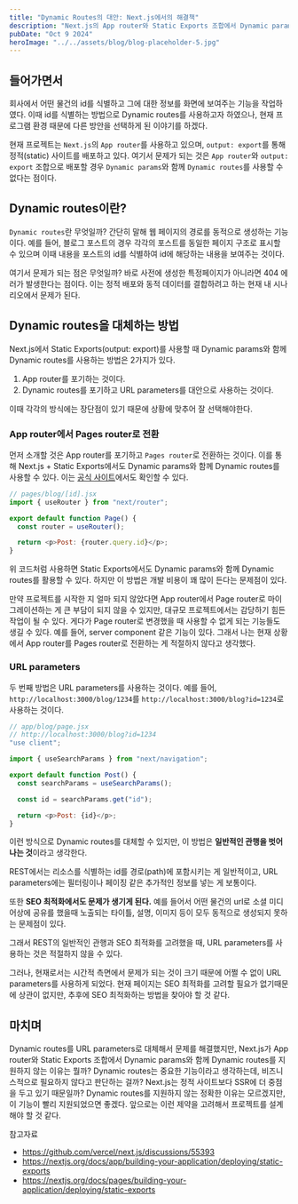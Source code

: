 ```yaml
---
title: "Dynamic Routes의 대안: Next.js에서의 해결책"
description: "Next.js의 App router와 Static Exports 조합에서 Dynamic params와 함께 Dynamic routes를 사용할 수 없는 문제를 다룹니다."
pubDate: "Oct 9 2024"
heroImage: "../../assets/blog/blog-placeholder-5.jpg"
---
```


## 들어가면서

회사에서 어떤 물건의 id를 식별하고 그에 대한 정보를 화면에 보여주는 기능을 작업하였다. 이때 id를 식별하는 방법으로 Dynamic routes를 사용하고자 하였으나, 현재 프로그램 환경 때문에 다른 방안을 선택하게 된 이야기를 하겠다.

현재 프로젝트는 `Next.js`의 `App router`를 사용하고 있으며, `output: export`를 통해 정적(static) 사이트를 배포하고 있다. 여기서 문제가 되는 것은 `App router`와 `output: export` 조합으로 배포할 경우 `Dynamic params`와 함께 `Dynamic routes`를 사용할 수 없다는 점이다.

## Dynamic routes이란?

`Dynamic routes`란 무엇일까? 간단히 말해 웹 페이지의 경로를 동적으로 생성하는 기능이다. 예를 들어, 블로그 포스트의 경우 각각의 포스트를 동일한 페이지 구조로 표시할 수 있으며 이때 내용을 포스트의 id를 식별하여 id에 해당하는 내용을 보여주는 것이다.

여기서 문제가 되는 점은 무엇일까? 바로 사전에 생성한 특정페이지가 아니라면 404 에러가 발생한다는 점이다. 이는 정적 배포와 동적 데이터를 결합하려고 하는 현재 내 시나리오에서 문제가 된다.

## Dynamic routes을 대체하는 방법

Next.js에서 Static Exports(output: export)를 사용할 때 Dynamic params와 함께 Dynamic routes를 사용하는 방법은 2가지가 있다.

1. App router를 포기하는 것이다.
2. Dynamic routes를 포기하고 URL parameters를 대안으로 사용하는 것이다.

이때 각각의 방식에는 장단점이 있기 때문에 상황에 맞추어 잘 선택해야한다.

### App router에서 Pages router로 전환

먼저 소개할 것은 App router를 포기하고 `Pages router`로 전환하는 것이다. 이를 통해 Next.js + Static Exports에서도 Dynamic params와 함께 Dynamic routes를 사용할 수 있다. 이는 [공식 사이트](https://nextjs.org/docs/pages/building-your-application/deploying/static-exports#supported-features-1)에서도 확인할 수 있다.

```javascript
// pages/blog/[id].jsx
import { useRouter } from "next/router";

export default function Page() {
  const router = useRouter();

  return <p>Post: {router.query.id}</p>;
}
```

위 코드처럼 사용하면 Static Exports에서도 Dynamic params와 함께 Dynamic routes를 활용할 수 있다. 하지만 이 방법은 개발 비용이 꽤 많이 든다는 문제점이 있다.

만약 프로젝트를 시작한 지 얼마 되지 않았다면 App router에서 Page router로 마이그레이션하는 게 큰 부담이 되지 않을 수 있지만, 대규모 프로젝트에서는 감당하기 힘든 작업이 될 수 있다. 게다가 Page router로 변경했을 때 사용할 수 없게 되는 기능들도 생길 수 있다. 예를 들어, server component 같은 기능이 있다. 그래서 나는 현재 상황에서 App router를 Pages router로 전환하는 게 적절하지 않다고 생각했다.

### URL parameters

두 번째 방법은 URL parameters를 사용하는 것이다. 예를 들어, `http://localhost:3000/blog/1234`를 `http://localhost:3000/blog?id=1234`로 사용하는 것이다.

```javascript
// app/blog/page.jsx
// http://localhost:3000/blog?id=1234
"use client";

import { useSearchParams } from "next/navigation";

export default function Post() {
  const searchParams = useSearchParams();

  const id = searchParams.get("id");

  return <p>Post: {id}</p>;
}
```

이런 방식으로 Dynamic routes를 대체할 수 있지만, 이 방법은 <strong>일반적인 관행을 벗어나는 것</strong>이라고 생각한다.

REST에서는 리소스를 식별하는 id를 경로(path)에 포함시키는 게 일반적이고, URL parameters에는 필터링이나 페이징 같은 추가적인 정보를 넣는 게 보통이다.

또한 <strong>SEO 최적화에서도 문제가 생기게 된다.</strong>
예를 들어서 어떤 물건의 url로 소셜 미디어상에 공유를 했을때 노출되는 타이틀, 설명, 이미지 등이 모두 동적으로 생성되지 못하는 문제점이 있다.

그래서 REST의 일반적인 관행과 SEO 최적화를 고려했을 때, URL parameters를 사용하는 것은 적절하지 않을 수 있다.

그러나, 현재로서는 시간적 측면에서 문제가 되는 것이 크기 때문에 어쩔 수 없이 URL parameters를 사용하게 되었다. 현재 페이지는 SEO 최적화를 고려할 필요가 없기때문에 상관이 없지만, 추후에 SEO 최적화하는 방법을 찾아야 할 것 같다.

## 마치며

Dynamic routes를 URL parameters로 대체해서 문제를 해결했지만, Next.js가 App router와 Static Exports 조합에서 Dynamic params와 함께 Dynamic routes를 지원하지 않는 이유는 뭘까? Dynamic routes는 중요한 기능이라고 생각하는데, 비즈니스적으로 필요하지 않다고 판단하는 걸까? Next.js는 정적 사이트보다 SSR에 더 중점을 두고 있기 때문일까? Dynamic routes를 지원하지 않는 정확한 이유는 모르겠지만, 이 기능이 빨리 지원되었으면 좋겠다. 앞으로는 이런 제약을 고려해서 프로젝트를 설계해야 할 것 같다.

참고자료

- https://github.com/vercel/next.js/discussions/55393
- https://nextjs.org/docs/app/building-your-application/deploying/static-exports
- https://nextjs.org/docs/pages/building-your-application/deploying/static-exports
